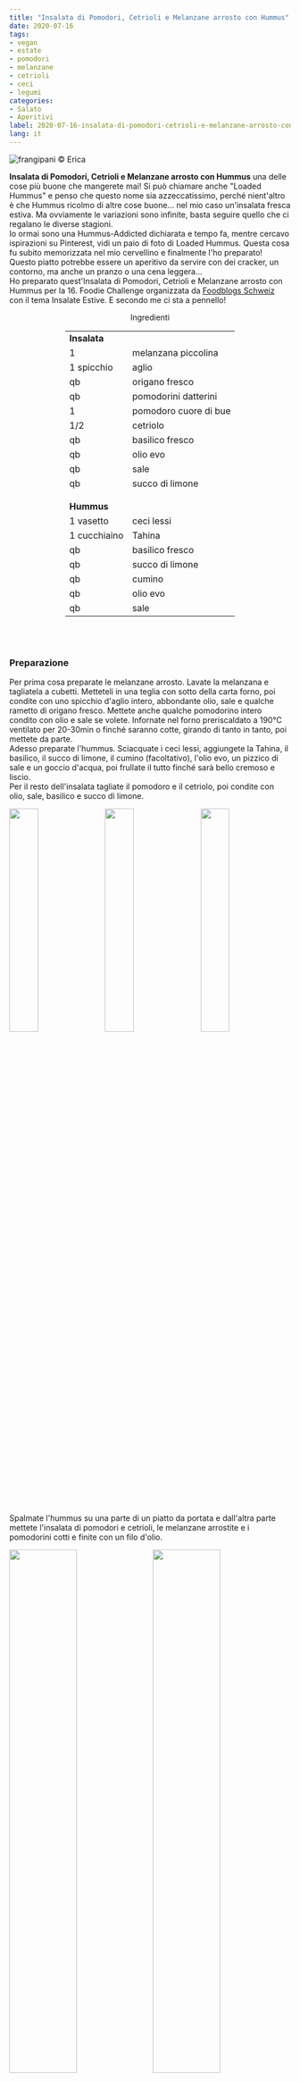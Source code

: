 ```yaml
---
title: "Insalata di Pomodori, Cetrioli e Melanzane arrosto con Hummus"
date: 2020-07-16
tags:
- vegan
- estate
- pomodori
- melanzane
- cetrioli
- ceci
- legumi
categories:
- Salato
- Aperitivi
label: 2020-07-16-insalata-di-pomodori-cetrioli-e-melanzane-arrosto-con-hummus
lang: it 
---
```

![](../2020-07-16-insalata-di-pomodori-cetrioli-e-melanzane-arrosto-con-hummus/header.jpeg "frangipani © Erica")

**Insalata di Pomodori, Cetrioli e Melanzane arrosto con Hummus** una delle cose più buone che mangerete mai! Si può chiamare anche "Loaded Hummus" e penso che questo nome sia azzeccatissimo, perché nient'altro è che Hummus ricolmo di altre cose buone... nel mio caso un'insalata fresca estiva. Ma ovviamente le variazioni sono infinite, basta seguire quello che ci regalano le diverse stagioni.
<br />
Io ormai sono una Hummus-Addicted dichiarata e tempo fa, mentre cercavo ispirazioni su Pinterest, vidi un paio di foto di Loaded Hummus. Questa cosa fu subito memorizzata nel mio cervellino e finalmente l'ho preparato! Questo piatto potrebbe essere un aperitivo da servire con dei cracker, un contorno, ma anche un pranzo o una cena leggera...
<br />
Ho preparato quest'Insalata di Pomodori, Cetrioli e Melanzane arrosto con Hummus per la 16. Foodie Challenge organizzata da <a href="https://www.foodblogs-schweiz.ch" target="_blank">Foodblogs Schweiz</a> con il tema Insalate Estive. E secondo me ci sta a pennello!

<div id="wrapper" style="text-align: center">
  <div id="yourdiv" style="display: inline-block;">
    <div class="ingredients" itemscope itemtype="http://schema.org/Recipe">
      <span itemprop="name" style="display:none;">Insalata di Pomodori, Cetrioli e Melanzane arrosto con Hummus</span>
      <span itemprop="recipeCategory" style="display:none;">Salato</span>
      <img itemprop="image" style="display:none;" class="ignore-gallery-item" src="../2020-07-16-insalata-di-pomodori-cetrioli-e-melanzane-arrosto-con-hummus/header.jpeg"/>
      <span itemprop="author" style="display:none;">Erica Raiano</span>
      <span itemprop="description" style="display:none;">Insalata di Pomodori, Cetrioli e Melanzane arrosto con Hummus una delle cose più buone che mangerete mai! Si può chiamare anche "Loaded Hummus" e penso che questo nome sia azzeccatissimo.</span>
      <div class="ingredients-title">Ingredienti</div>
      <table>
        <tbody>
          <tr>          
            <td colspan="2"><b>Insalata</b></td>
          </tr>      
          <tr itemprop="recipeIngredient">       
            <td>1</td>
            <td>melanzana piccolina</td>
          </tr>
          <tr itemprop="recipeIngredient">
            <td>1 spicchio</td>
            <td>aglio</td>
          </tr>
          <tr itemprop="recipeIngredient">
            <td>qb</td>
            <td>origano fresco</td>
          </tr>
          <tr itemprop="recipeIngredient">
            <td>qb</td>
            <td>pomodorini datterini</td>
          </tr>
          <tr itemprop="recipeIngredient">
            <td>1</td>
            <td>pomodoro cuore di bue</td>
          </tr>
          <tr itemprop="recipeIngredient">
            <td>1/2</td>
            <td>cetriolo</td>
          </tr>
          <tr itemprop="recipeIngredient">
            <td>qb</td>
            <td>basilico fresco</td>
          </tr>
          <tr itemprop="recipeIngredient">
            <td>qb</td>
            <td>olio evo</td>
          </tr>
          <tr itemprop="recipeIngredient">
            <td>qb</td>
            <td>sale</td>
          </tr>
          <tr itemprop="recipeIngredient">
            <td>qb</td>
            <td>succo di limone</td>
          </tr>
          <tr style="height: 15px;"></tr>
          <tr>          
            <td colspan="2"><b>Hummus</b></td>
          </tr>
          <tr itemprop="recipeIngredient">
            <td>1 vasetto</td>
            <td>ceci lessi</td>
          </tr>
          <tr itemprop="recipeIngredient">
            <td>1 cucchiaino</td>
            <td>Tahina</td>
          </tr>
          <tr itemprop="recipeIngredient">
            <td>qb</td>
            <td>basilico fresco</td>
          </tr>
          <tr itemprop="recipeIngredient">
            <td>qb</td>
            <td>succo di limone</td>
          </tr>
          <tr itemprop="recipeIngredient">
            <td>qb</td>
            <td>cumino</td>
          </tr>
          <tr itemprop="recipeIngredient">
            <td>qb</td>
            <td>olio evo</td>
          </tr>
          <tr itemprop="recipeIngredient">
            <td>qb</td>
            <td>sale</td>
          </tr>
        </tbody>
      </table>
      <br></br>
    </div>
  </div>
</div>


<h3>
  <font color="grey">
    <i class="fa-solid fa-gears"></i>
  </font> Preparazione
</h3>

Per prima cosa preparate le melanzane arrosto. Lavate la melanzana e tagliatela a cubetti. Metteteli in una teglia con sotto della carta forno, poi condite con uno spicchio d'aglio intero, abbondante olio, sale e qualche rametto di origano fresco. Mettete anche qualche pomodorino intero condito con olio e sale se volete. Infornate nel forno preriscaldato a 190°C ventilato per 20-30min o finché saranno cotte, girando di tanto in tanto, poi mettete da parte.
<br />
Adesso preparate l'hummus. Sciacquate i ceci lessi, aggiungete la Tahina, il basilico, il succo di limone, il cumino (facoltativo), l'olio evo, un pizzico di sale e un goccio d'acqua, poi frullate il tutto finché sarà bello cremoso e liscio.
<br />
Per il resto dell'insalata tagliate il pomodoro e il cetriolo, poi condite con olio, sale, basilico e succo di limone.
<p>
  <div style="width: 100%; margin-bottom: 0">
    <img style="float: left; width: 32%; margin-right: 1%;" src="../2020-07-16-insalata-di-pomodori-cetrioli-e-melanzane-arrosto-con-hummus/melanzane.jpeg" alt="" title="frangipani © Erica" />
    <img style="float: left; width: 32%; margin-right: 1%; margin-left: 1%;" src="../2020-07-16-insalata-di-pomodori-cetrioli-e-melanzane-arrosto-con-hummus/humus.jpeg" alt="" title="frangipani © Erica" />
    <img style="float: left; width: 32%; margin-left: 1%;" src="../2020-07-16-insalata-di-pomodori-cetrioli-e-melanzane-arrosto-con-hummus/insalata.jpeg" alt="" title="frangipani © Erica" />
    <div style="clear: both"></div>
  </div>
</p>
Spalmate l'hummus su una parte di un piatto da portata e dall'altra parte mettete l'insalata di pomodori e cetrioli, le melanzane arrostite e i pomodorini cotti e finite con un filo d'olio.
<p>
  <div style="width: 100%; margin-bottom: 0">
    <img style="float: left; width: 49%; margin-right: 1%" src="../2020-07-16-insalata-di-pomodori-cetrioli-e-melanzane-arrosto-con-hummus/risultato1.jpeg" alt="" title="frangipani © Erica" />
    <img style="float: left; width: 49%; margin-left: 1%" src="../2020-07-16-insalata-di-pomodori-cetrioli-e-melanzane-arrosto-con-hummus/risultato2.jpeg" alt="" title="frangipani © Erica" />
    <div style="clear: both"></div>
  </div>
</p>

<p>
  <div style="width: 100%; margin-bottom: 0">
    <img style="float: left; width: 49%; margin-right: 1%" src="../2020-07-16-insalata-di-pomodori-cetrioli-e-melanzane-arrosto-con-hummus/risultato3.jpeg" alt="" title="frangipani © Erica" />
    <img style="float: left; width: 49%; margin-left: 1%" src="../2020-07-16-insalata-di-pomodori-cetrioli-e-melanzane-arrosto-con-hummus/risultato4.jpeg" alt="" title="frangipani © Erica" />
    <div style="clear: both"></div>
  </div>
</p>

<p>
  <div style="width: 100%; margin-bottom: 0">
    <img style="float: left; width: 49%; margin-right: 1%" src="../2020-07-16-insalata-di-pomodori-cetrioli-e-melanzane-arrosto-con-hummus/risultato5.jpeg" alt="" title="frangipani © Erica" />
    <img style="float: left; width: 49%; margin-left: 1%" src="../2020-07-16-insalata-di-pomodori-cetrioli-e-melanzane-arrosto-con-hummus/risultato6.jpeg" alt="" title="frangipani © Erica" />
    <div style="clear: both"></div>
  </div>
</p>

<h4>Buon appetito
  <font color="red">
    <i class="fa-regular fa-face-smile"></i>
  </font>
</h4>